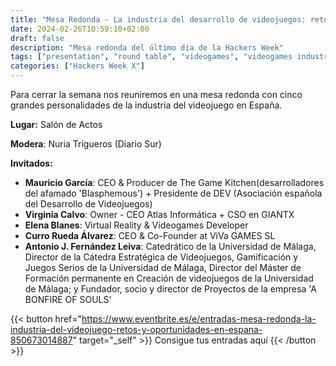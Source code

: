 ```yaml
---
title: "Mesa Redonda - La industria del desarrollo de videojuegos: retos y oportunidades en España"
date: 2024-02-26T10:59:10+02:00
draft: false
description: "Mesa redonda del último día de la Hackers Week"
tags: ["presentation", "round table", "videogames", "videogames industry"]
categories: ["Hackers Week X"]
---
```


Para cerrar la semana nos reuniremos en una mesa redonda con cinco grandes personalidades de la industria del videojuego en España.

**Lugar:** Salón de Actos

**Modera**: Nuria Trigueros (Diario Sur)

**Invitados:**

+ **Mauricio García**: CEO & Producer de The Game Kitchen(desarrolladores del afamado 'Blasphemous') + Presidente de DEV (Asociación española del Desarrollo de Videojuegos)
+ **Virginia Calvo**: Owner - CEO Atlas Informática + CSO en GIANTX
+ **Elena Blanes**: Virtual Reality & Videogames Developer
+ **Curro Rueda Álvarez**: CEO & Co-Founder at ViVa GAMES SL
+ **Antonio J. Fernández Leiva**: Catedrático de la Universidad de Málaga, Director de la Cátedra Estratégica de Videojuegos, Gamificación y Juegos Serios de la Universidad de Málaga, Director del Máster de Formación permanente en Creación de videojuegos de la Universidad de Málaga; y Fundador, socio y director de Proyectos de la empresa 'A BONFIRE OF SOULS'

{{< button href="https://www.eventbrite.es/e/entradas-mesa-redonda-la-industria-del-videojuego-retos-y-oportunidades-en-espana-850673014887" target="_self" >}}
Consigue tus entradas aquí
{{< /button >}}
